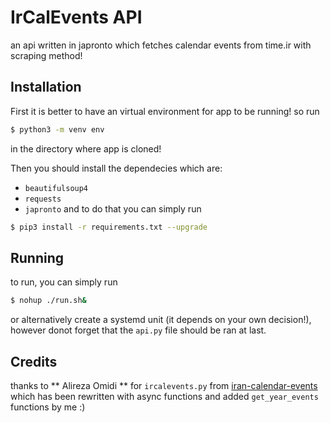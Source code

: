 # IrCalEvents API
an api written in japronto which fetches calendar events from time.ir with scraping method!

## Installation
First it is better to have an virtual environment for app to be running! so run
```bash
$ python3 -m venv env
```
in the directory where app is cloned!

Then you should install the dependecies which are:
* `beautifulsoup4`
* `requests`
* `japronto`
and to do that you can simply run
```bash
$ pip3 install -r requirements.txt --upgrade
```

## Running
to run, you can simply run
```bash
$ nohup ./run.sh&
```
or alternatively create a systemd unit (it depends on your own decision!), however donot forget that the `api.py` file should be ran at last.

## Credits
thanks to ** Alireza Omidi ** for `ircalevents.py` from [iran-calendar-events](https://github.com/alirezaomidi/iran-calendar-events) which has been rewritten with async functions and added `get_year_events` functions by me :)

